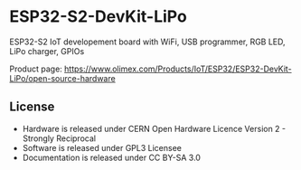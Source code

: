 # ESP32-S2-DevKit-LiPo
ESP32-S2 IoT developement board with WiFi, USB programmer, RGB LED, LiPo charger, GPIOs

Product page: https://www.olimex.com/Products/IoT/ESP32/ESP32-DevKit-LiPo/open-source-hardware

## License
* Hardware is released under CERN Open Hardware Licence Version 2 -
Strongly Reciprocal
* Software is released under GPL3 Licensee
* Documentation is released under CC BY-SA 3.0
